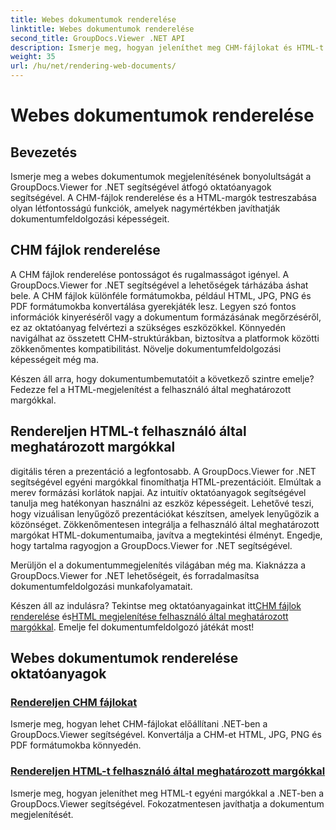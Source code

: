 ```yaml
---
title: Webes dokumentumok renderelése
linktitle: Webes dokumentumok renderelése
second_title: GroupDocs.Viewer .NET API
description: Ismerje meg, hogyan jeleníthet meg CHM-fájlokat és HTML-t egyéni margókkal a .NET-ben a GroupDocs.Viewer segítségével. A CHM zökkenőmentes konvertálása HTML, JPG, PNG és PDF formátumokká.
weight: 35
url: /hu/net/rendering-web-documents/
---
```


# Webes dokumentumok renderelése

## Bevezetés

Ismerje meg a webes dokumentumok megjelenítésének bonyolultságát a GroupDocs.Viewer for .NET segítségével átfogó oktatóanyagok segítségével. A CHM-fájlok renderelése és a HTML-margók testreszabása olyan létfontosságú funkciók, amelyek nagymértékben javíthatják dokumentumfeldolgozási képességeit.

## CHM fájlok renderelése

A CHM fájlok renderelése pontosságot és rugalmasságot igényel. A GroupDocs.Viewer for .NET segítségével a lehetőségek tárházába áshat bele. A CHM fájlok különféle formátumokba, például HTML, JPG, PNG és PDF formátumokba konvertálása gyerekjáték lesz. Legyen szó fontos információk kinyeréséről vagy a dokumentum formázásának megőrzéséről, ez az oktatóanyag felvértezi a szükséges eszközökkel. Könnyedén navigálhat az összetett CHM-struktúrákban, biztosítva a platformok közötti zökkenőmentes kompatibilitást. Növelje dokumentumfeldolgozási képességeit még ma.

Készen áll arra, hogy dokumentumbemutatóit a következő szintre emelje? Fedezze fel a HTML-megjelenítést a felhasználó által meghatározott margókkal.

## Rendereljen HTML-t felhasználó által meghatározott margókkal

digitális téren a prezentáció a legfontosabb. A GroupDocs.Viewer for .NET segítségével egyéni margókkal finomíthatja HTML-prezentációit. Elmúltak a merev formázási korlátok napjai. Az intuitív oktatóanyagok segítségével tanulja meg hatékonyan használni az eszköz képességeit. Lehetővé teszi, hogy vizuálisan lenyűgöző prezentációkat készítsen, amelyek lenyűgözik a közönséget. Zökkenőmentesen integrálja a felhasználó által meghatározott margókat HTML-dokumentumaiba, javítva a megtekintési élményt. Engedje, hogy tartalma ragyogjon a GroupDocs.Viewer for .NET segítségével.

Merüljön el a dokumentummegjelenítés világában még ma. Kiaknázza a GroupDocs.Viewer for .NET lehetőségeit, és forradalmasítsa dokumentumfeldolgozási munkafolyamatait.

 Készen áll az indulásra? Tekintse meg oktatóanyagainkat itt[CHM fájlok renderelése](./render-chm/) és[HTML megjelenítése felhasználó által meghatározott margókkal](./render-html-margins/). Emelje fel dokumentumfeldolgozó játékát most!
## Webes dokumentumok renderelése oktatóanyagok
### [Rendereljen CHM fájlokat](./render-chm/)
Ismerje meg, hogyan lehet CHM-fájlokat előállítani .NET-ben a GroupDocs.Viewer segítségével. Konvertálja a CHM-et HTML, JPG, PNG és PDF formátumokba könnyedén.
### [Rendereljen HTML-t felhasználó által meghatározott margókkal](./render-html-margins/)
Ismerje meg, hogyan jeleníthet meg HTML-t egyéni margókkal a .NET-ben a GroupDocs.Viewer segítségével. Fokozatmentesen javíthatja a dokumentum megjelenítését.